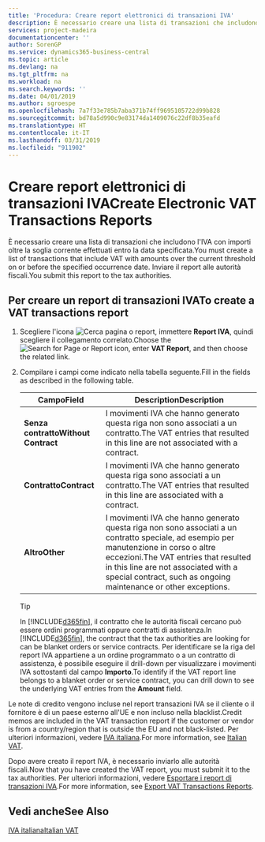 ```yaml
---
title: 'Procedura: Creare report elettronici di transazioni IVA'
description: È necessario creare una lista di transazioni che includono l'IVA con importi oltre la soglia corrente effettuati entro la data specificata. Inviare il report alle autorità fiscali.
services: project-madeira
documentationcenter: ''
author: SorenGP
ms.service: dynamics365-business-central
ms.topic: article
ms.devlang: na
ms.tgt_pltfrm: na
ms.workload: na
ms.search.keywords: ''
ms.date: 04/01/2019
ms.author: sgroespe
ms.openlocfilehash: 7a7f33e785b7aba371b74ff9695105722d99b828
ms.sourcegitcommit: bd78a5d990c9e83174da1409076c22df8b35eafd
ms.translationtype: HT
ms.contentlocale: it-IT
ms.lasthandoff: 03/31/2019
ms.locfileid: "911902"
---
```

# <a name="create-electronic-vat-transactions-reports"></a><span data-ttu-id="b19d4-104">Creare report elettronici di transazioni IVA</span><span class="sxs-lookup"><span data-stu-id="b19d4-104">Create Electronic VAT Transactions Reports</span></span>
<span data-ttu-id="b19d4-105">È necessario creare una lista di transazioni che includono l'IVA con importi oltre la soglia corrente effettuati entro la data specificata.</span><span class="sxs-lookup"><span data-stu-id="b19d4-105">You must create a list of transactions that include VAT with amounts over the current threshold on or before the specified occurrence date.</span></span> <span data-ttu-id="b19d4-106">Inviare il report alle autorità fiscali.</span><span class="sxs-lookup"><span data-stu-id="b19d4-106">You submit this report to the tax authorities.</span></span>  

## <a name="to-create-a-vat-transactions-report"></a><span data-ttu-id="b19d4-107">Per creare un report di transazioni IVA</span><span class="sxs-lookup"><span data-stu-id="b19d4-107">To create a VAT transactions report</span></span>  

1.  <span data-ttu-id="b19d4-108">Scegliere l'icona ![Cerca pagina o report](../../media/ui-search/search_small.png "icona Cerca pagina o report"), immettere **Report IVA**, quindi scegliere il collegamento correlato.</span><span class="sxs-lookup"><span data-stu-id="b19d4-108">Choose the ![Search for Page or Report](../../media/ui-search/search_small.png "Search for Page or Report icon") icon, enter **VAT Report**, and then choose the related link.</span></span>  
2.  <span data-ttu-id="b19d4-109">Compilare i campi come indicato nella tabella seguente.</span><span class="sxs-lookup"><span data-stu-id="b19d4-109">Fill in the fields as described in the following table.</span></span>  

    |<span data-ttu-id="b19d4-110">Campo</span><span class="sxs-lookup"><span data-stu-id="b19d4-110">Field</span></span>|<span data-ttu-id="b19d4-111">Description</span><span class="sxs-lookup"><span data-stu-id="b19d4-111">Description</span></span>|  
    |-------------------------------------|---------------------------------------|  
    |<span data-ttu-id="b19d4-112">**Senza contratto**</span><span class="sxs-lookup"><span data-stu-id="b19d4-112">**Without Contract**</span></span>|<span data-ttu-id="b19d4-113">I movimenti IVA che hanno generato questa riga non sono associati a un contratto.</span><span class="sxs-lookup"><span data-stu-id="b19d4-113">The VAT entries that resulted in this line are not associated with a contract.</span></span>|  
    |<span data-ttu-id="b19d4-114">**Contratto**</span><span class="sxs-lookup"><span data-stu-id="b19d4-114">**Contract**</span></span>|<span data-ttu-id="b19d4-115">I movimenti IVA che hanno generato questa riga sono associati a un contratto.</span><span class="sxs-lookup"><span data-stu-id="b19d4-115">The VAT entries that resulted in this line are associated with a contract.</span></span>|  
    |<span data-ttu-id="b19d4-116">**Altro**</span><span class="sxs-lookup"><span data-stu-id="b19d4-116">**Other**</span></span>|<span data-ttu-id="b19d4-117">I movimenti IVA che hanno generato questa riga non sono associati a un contratto speciale, ad esempio per manutenzione in corso o altre eccezioni.</span><span class="sxs-lookup"><span data-stu-id="b19d4-117">The VAT entries that resulted in this line are not associated with a special contract, such as ongoing maintenance or other exceptions.</span></span>|  

    > [!TIP]  
    >  <span data-ttu-id="b19d4-118">In [!INCLUDE[d365fin](../../includes/d365fin_md.md)], il contratto che le autorità fiscali cercano può essere ordini programmati oppure contratti di assistenza.</span><span class="sxs-lookup"><span data-stu-id="b19d4-118">In [!INCLUDE[d365fin](../../includes/d365fin_md.md)], the contract that the tax authorities are looking for can be blanket orders or service contracts.</span></span> <span data-ttu-id="b19d4-119">Per identificare se la riga del report IVA appartiene a un ordine programmato o a un contratto di assistenza, è possibile eseguire il drill-down per visualizzare i movimenti IVA sottostanti dal campo **Importo**.</span><span class="sxs-lookup"><span data-stu-id="b19d4-119">To identify if the VAT report line belongs to a blanket order or service contract, you can drill down to see the underlying VAT entries from the **Amount** field.</span></span>  

<span data-ttu-id="b19d4-120">Le note di credito vengono incluse nel report transazioni IVA se il cliente o il fornitore è di un paese esterno all'UE e non incluso nella blacklist.</span><span class="sxs-lookup"><span data-stu-id="b19d4-120">Credit memos are included in the VAT transaction report if the customer or vendor is from a country/region that is outside the EU and not black-listed.</span></span> <span data-ttu-id="b19d4-121">Per ulteriori informazioni, vedere [IVA italiana](italian-vat.md).</span><span class="sxs-lookup"><span data-stu-id="b19d4-121">For more information, see [Italian VAT](italian-vat.md).</span></span>  

<span data-ttu-id="b19d4-122">Dopo avere creato il report IVA, è necessario inviarlo alle autorità fiscali.</span><span class="sxs-lookup"><span data-stu-id="b19d4-122">Now that you have created the VAT report, you must submit it to the tax authorities.</span></span> <span data-ttu-id="b19d4-123">Per ulteriori informazioni, vedere [Esportare i report di transazioni IVA](how-to-export-vat-transactions-reports.md).</span><span class="sxs-lookup"><span data-stu-id="b19d4-123">For more information, see [Export VAT Transactions Reports](how-to-export-vat-transactions-reports.md).</span></span>  

## <a name="see-also"></a><span data-ttu-id="b19d4-124">Vedi anche</span><span class="sxs-lookup"><span data-stu-id="b19d4-124">See Also</span></span>  
 [<span data-ttu-id="b19d4-125">IVA italiana</span><span class="sxs-lookup"><span data-stu-id="b19d4-125">Italian VAT</span></span>](italian-vat.md)
